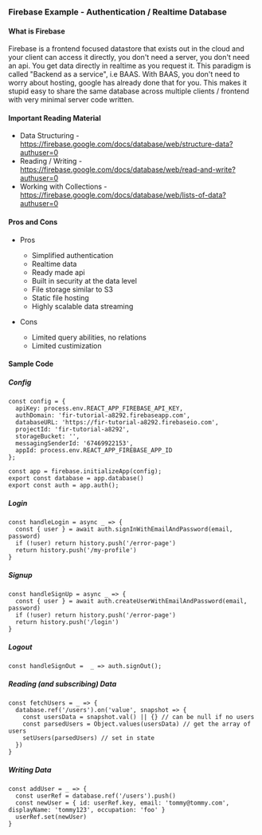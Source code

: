 ### Firebase Example - Authentication / Realtime Database

#### What is Firebase

Firebase is a frontend focused datastore that exists out in the cloud and your client can access it directly, you don't need a server, you don't need an api. You get data directly in realtime as you request it. This paradigm is called "Backend as a service", i.e BAAS. With BAAS, you don't need to worry about hosting, google has already done that for you. This makes it stupid easy to share the same database across multiple clients / frontend with very minimal server code written.

#### Important Reading Material

- Data Structuring - https://firebase.google.com/docs/database/web/structure-data?authuser=0
- Reading / Writing - https://firebase.google.com/docs/database/web/read-and-write?authuser=0
- Working with Collections - https://firebase.google.com/docs/database/web/lists-of-data?authuser=0

#### Pros and Cons

- Pros

  - Simplified authentication
  - Realtime data
  - Ready made api
  - Built in security at the data level
  - File storage similar to S3
  - Static file hosting
  - Highly scalable data streaming

- Cons

  - Limited query abilities, no relations
  - Limited custimization

#### Sample Code

##### Config

```
const config = {
  apiKey: process.env.REACT_APP_FIREBASE_API_KEY,
  authDomain: 'fir-tutorial-a8292.firebaseapp.com',
  databaseURL: 'https://fir-tutorial-a8292.firebaseio.com',
  projectId: 'fir-tutorial-a8292',
  storageBucket: '',
  messagingSenderId: '67469922153',
  appId: process.env.REACT_APP_FIREBASE_APP_ID
};

const app = firebase.initializeApp(config);
export const database = app.database()
export const auth = app.auth();
```

##### Login

```
const handleLogin = async _ => {
  const { user } = await auth.signInWithEmailAndPassword(email, password)
  if (!user) return history.push('/error-page')
  return history.push('/my-profile')
}
```

##### Signup

```
const handleSignUp = async _ => {
  const { user } = await auth.createUserWithEmailAndPassword(email, password)
  if (!user) return history.push('/error-page')
  return history.push('/login')
}
```

##### Logout

```
const handleSignOut =  _ => auth.signOut();
```

##### Reading (and subscribing) Data

```
const fetchUsers = _ => {
  database.ref('/users').on('value', snapshot => {
    const usersData = snapshot.val() || {} // can be null if no users
    const parsedUsers = Object.values(usersData) // get the array of users
    setUsers(parsedUsers) // set in state
  })
}
```

##### Writing Data

```
const addUser = _ => {
  const userRef = database.ref('/users').push()
  const newUser = { id: userRef.key, email: 'tommy@tommy.com', displayName: 'tommy123', occupation: 'foo' }
  userRef.set(newUser)
}
```
